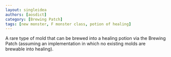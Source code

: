 ```yaml
---
layout: singleidea
authors: [aosdict]
category: [Brewing Patch]
tags: [new monster, F monster class, potion of healing]
---
```

A rare type of mold that can be brewed into a healing potion via the Brewing
Patch (assuming an implementation in which no existing molds are brewable into
healing).
